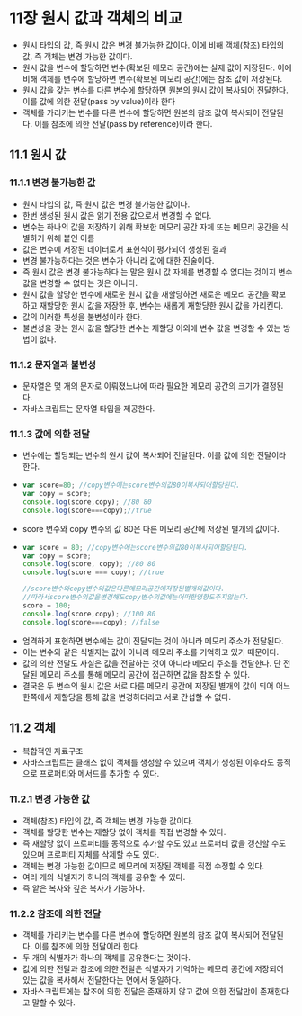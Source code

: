 # 11장 원시 값과 객체의 비교

- 원시 타입의 값, 즉 원시 값은 변경 불가능한 값이다. 이에 비해 객체(참조) 타입의 값, 즉 객체는 변경 가능한 값이다.
- 원시 값을 변수에 할당하면 변수(확보된 메모리 공간)에는 실제 값이 저장된다. 이에 비해 객체를 변수에 할당하면 변수(확보된 메모리 공간)에는 참조 값이 저장된다.
- 원시 값을 갖는 변수를 다른 변수에 할당하면 원본의 원시 값이 복사되어 전달한다. 이를 값에 의한 전달(pass by value)이라 한다
- 객체를 가리키는 변수를 다른 변수에 할당하면 원본의 참조 값이 복사되어 전달된다. 이를 참조에 의한 전달(pass by reference)이라 한다.

## 11.1 원시 값

### 11.1.1 변경 불가능한 값

- 원시 타입의 값, 즉 원시 값은 변경 불가능한 값이다.
- 한번 생성된 원시 값은 읽기 전용 값으로서 변경할 수 없다.
- 변수는 하나의 값을 저장하기 위해 확보한 메모리 공간 자체 또는 메모리 공간을 식별하기 위해 붙인 이름
- 값은 변수에 저장된 데이터로서 표현식이 평가되어 생성된 결과
- 변경 불가능하다는 것은 변수가 아니라 값에 대한 진술이다.
- 즉 원시 값은 변경 불가능하다 는 말은 원시 값 자체를 변경할 수 없다는 것이지 변수 값을 변경할 수 없다는 것은 아니다.
- 원시 값을 할당한 변수에 새로운 원시 값을 재할당하면 새로운 메모리 공간을 확보하고 재할당한 원시 값을 저장한 후, 변수는 새롭게 재할당한 원시 값을 가리킨다.
- 값의 이러한 특성을 불변성이라 한다.
- 불변성을 갖는 원시 값을 할당한 변수는 재할당 이외에 변수 값을 변경할 수 있는 방법이 없다.

### 11.1.2 문자열과 불변성

- 문자열은 몇 개의 문자로 이뤄졌느냐에 따라 필요한 메모리 공간의 크기가 결정된다.
- 자바스크립트는 문자열 타입을 제공한다.

### 11.1.3 값에 의한 전달

- 변수에는 할당되는 변수의 원시 값이 복사되어 전달된다. 이를 값에 의한 전달이라 한다.
- ```js
  var score=80; //copy변수에는score변수의값80이복사되어할당된다.
  var copy = score;
  console.log(score,copy); //80 80
  console.log(score===copy);//true
  ```
- score 변수와 copy 변수의 값 80은 다른 메모리 공간에 저장된 별개의 값이다.
- ```js
  var score = 80; //copy변수에는score변수의값80이복사되어할당된다.
  var copy = score;
  console.log(score, copy); //80 80
  console.log(score === copy); //true 

  //score변수와copy변수의값은다른메모리공간에저장된별개의값이다.
  //따라서score변수의값을변경해도copy변수의값에는어떠한영향도주지않는다.
  score = 100;
  console.log(score,copy); //100 80
  console.log(score===copy); //false
  ```
- 엄격하게 표현하면 변수에는 값이 전달되는 것이 아니라 메모리 주소가 전달된다.
- 이는 변수와 같은 식별자는 값이 아니라 메모리 주소를 기억하고 있기 때문이다.
- 값의 의한 전달도 사실은 값을 전달하는 것이 아니라 메모리 주소를 전달한다. 단 전달된 메모리 주소를 통해 메모리 공간에 접근하면 값을 참조할 수 있다.
- 결국은 두 변수의 원시 값은 서로 다른 메모리 공간에 저장된 별개의 값이 되어 어느 한쪽에서 재할당을 통해 값을 변경하더라고 서로 간섭할 수 없다.

## 11.2 객체

- 복합적인 자료구조
- 자바스크립트는 클래스 없이 객체를 생성할 수 있으며 객체가 생성된 이후라도 동적으로 프로퍼티와 메서드를 추가할 수 있다.

### 11.2.1 변경 가능한 값

- 객체(참조) 타입의 값, 즉 객체는 변경 가능한 값이다.
- 객체를 할당한 변수는 재할당 없이 객체를 직접 변경할 수 있다.
- 즉 재할당 없이 프로퍼티를 동적으로 추가할 수도 있고 프로퍼티 값을 갱신할 수도 있으며 프로퍼티 자체를 삭제할 수도 있다.
- 객체는 변경 가능한 값이므로 메모리에 저장된 객체를 직접 수정할 수 있다.
- 여러 개의 식별자가 하나의 객체를 공유할 수 있다.
- 즉 얕은 복사와 깊은 복사가 가능하다.

### 11.2.2 참조에 의한 전달

- 객체를 가리키는 변수를 다른 변수에 할당하면 원본의 참조 값이 복사되어 전달된다. 이를 참조에 의한 전달이라 한다.
- 두 개의 식별자가 하나의 객체를 공유한다는 것이다.
- 값에 의한 전달과 참조에 의한 전달은 식별자가 기억하는 메모리 공간에 저장되어 있는 값을 복사해서 전달한다는 면에서 동일하다.
- 자바스크립트에는 참조에 의한 전달은 존재하지 않고 값에 의한 전달만이 존재한다고 말할 수 있다.
